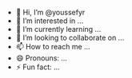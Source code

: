 - 👋 Hi, I’m @youssefyr
- 👀 I’m interested in ...
- 🌱 I’m currently learning ...
- 💞️ I’m looking to collaborate on ...
- 📫 How to reach me ...
- 😄 Pronouns: ...
- ⚡ Fun fact: ...

<!---
youssefyr/youssefyr is a ✨ special ✨ repository because its `README.md` (this file) appears on your GitHub profile.
You can click the Preview link to take a look at your changes.
--->
